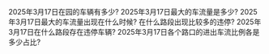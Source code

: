 2025年3月17日在园的车辆有多少?
2025年3月17日最大的车流量是多少?
2025年3月17日最大的车流量出现在什么时候?
在什么路段出现比较多的违停?
2025年3月17日在什么路段存在违停车辆?
2025年3月17日各个路口的进出车流比例各是多少占比?